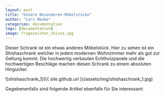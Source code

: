 ```yaml
---
layout: post
title: "Unsere Besonderen-Möbelstücke"
author: "Lars Menke"
categories: documentation
tags: [documentation]
image: fragezeichen_skizze.jpg
---
```


Dieser Schrank ist ein etwas anderes Möbelstück. 
Hier zu sehen ist ein Shishaschrank welcher in jedem modernen Wohnzimmer mehr als gut zur Geltung kommt.
Die hochwertig verbauten Echtholzpanele und die hochwertigen Beschläge machen diesen Schrank zu einem absoluten Hingucker.


![shishaschrank_1]({{ site.github.url }}/assets/img/shishaschrank_1.jpg)




Gegebenenfalls sind folgende Artikel ebenfalls für Sie interessant:
